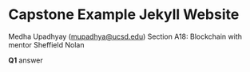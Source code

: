 # Capstone Example Jekyll Website
Medha Upadhyay (mupadhya@ucsd.edu)
Section A18: Blockchain with mentor Sheffield Nolan

**Q1** 
answer
